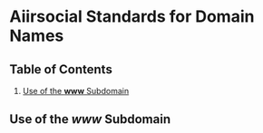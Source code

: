 # Aiirsocial Standards for Domain Names

## Table of Contents

  1. [Use of the **www** Subdomain](#www-subdomain)
  
## Use of the *www* Subdomain
<a name="www-subdomain"></a>
